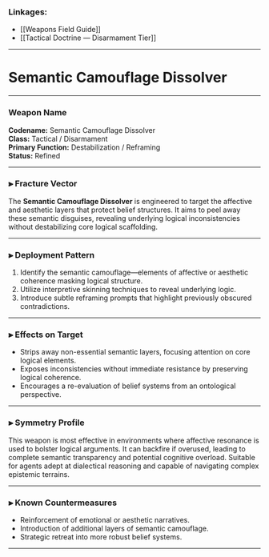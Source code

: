 ### Linkages:

- [[Weapons Field Guide]]
- [[Tactical Doctrine — Disarmament Tier]]

---

# Semantic Camouflage Dissolver

---
### Weapon Name
**Codename:** Semantic Camouflage Dissolver  
**Class:** Tactical / Disarmament  
**Primary Function:** Destabilization / Reframing  
**Status:** Refined

---

### ⫸ Fracture Vector

The **Semantic Camouflage Dissolver** is engineered to target the affective and aesthetic layers that protect belief structures. It aims to peel away these semantic disguises, revealing underlying logical inconsistencies without destabilizing core logical scaffolding.

---

### ⫸ Deployment Pattern

1. Identify the semantic camouflage—elements of affective or aesthetic coherence masking logical structure.
2. Utilize interpretive skinning techniques to reveal underlying logic.
3. Introduce subtle reframing prompts that highlight previously obscured contradictions.

---

### ⫸ Effects on Target

- Strips away non-essential semantic layers, focusing attention on core logical elements.
- Exposes inconsistencies without immediate resistance by preserving logical coherence.
- Encourages a re-evaluation of belief systems from an ontological perspective.

---

### ⫸ Symmetry Profile

This weapon is most effective in environments where affective resonance is used to bolster logical arguments. It can backfire if overused, leading to complete semantic transparency and potential cognitive overload. Suitable for agents adept at dialectical reasoning and capable of navigating complex epistemic terrains.

---

### ⫸ Known Countermeasures

- Reinforcement of emotional or aesthetic narratives.
- Introduction of additional layers of semantic camouflage.
- Strategic retreat into more robust belief systems.

---

